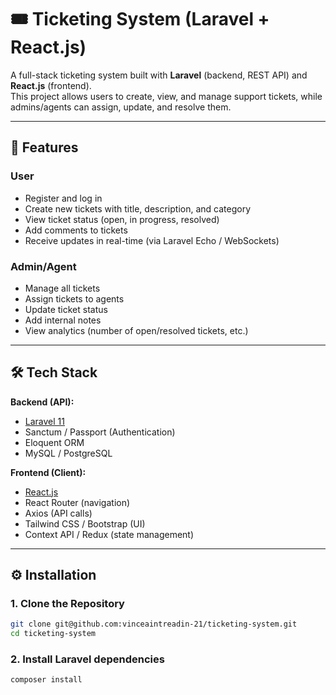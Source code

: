 # 🎟️ Ticketing System (Laravel + React.js)

A full-stack ticketing system built with **Laravel** (backend, REST API) and **React.js** (frontend).  
This project allows users to create, view, and manage support tickets, while admins/agents can assign, update, and resolve them.

---

## 🚀 Features

### User
- Register and log in
- Create new tickets with title, description, and category
- View ticket status (open, in progress, resolved)
- Add comments to tickets
- Receive updates in real-time (via Laravel Echo / WebSockets)

### Admin/Agent
- Manage all tickets
- Assign tickets to agents
- Update ticket status
- Add internal notes
- View analytics (number of open/resolved tickets, etc.)

---

## 🛠️ Tech Stack

**Backend (API):**
- [Laravel 11](https://laravel.com/)
- Sanctum / Passport (Authentication)
- Eloquent ORM
- MySQL / PostgreSQL

**Frontend (Client):**
- [React.js](https://react.dev/)
- React Router (navigation)
- Axios (API calls)
- Tailwind CSS / Bootstrap (UI)
- Context API / Redux (state management)


---

## ⚙️ Installation

### 1. Clone the Repository
```bash
git clone git@github.com:vinceaintreadin-21/ticketing-system.git
cd ticketing-system
```
### 2. Install Laravel dependencies
```bash
composer install
```
